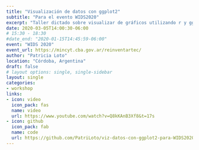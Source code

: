 ```yaml
---
title: "Visualización de datos con ggplot2"
subtitle: "Para el evento WIDS2020"
excerpt: "Taller dictado sobre visualizar de gráficos utilizando r y ggplot2 para el evento de Mujeres en Ciencia de Datos(WIDS 2020)"
date: 2020-03-05T14:00:30-06:00
# 15:30 - 18:30
#date_end: "2020-01-15T14:45:59-06:00"
event: "WIDS 2020"
event_url: https://mincyt.cba.gov.ar/reinventartec/
author: "Patricia Loto"
location: "Córdoba, Argentina"
draft: false
# layout options: single, single-sidebar
layout: single
categories:
- workshop
links:
- icon: video
  icon_pack: fas
  name: video
  url: https://www.youtube.com/watch?v=Q8kKAnB3Xf8&t=17s
- icon: github
  icon_pack: fab
  name: code
  url: https://github.com/PatriLoto/viz-datos-con-ggplot2-para-WIDS2020
---
```


